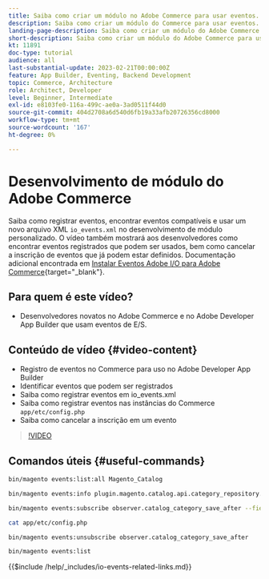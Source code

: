 ```yaml
---
title: Saiba como criar um módulo no Adobe Commerce para usar eventos.
description: Saiba como criar um módulo do Commerce para usar eventos.
landing-page-description: Saiba como criar um módulo do Adobe Commerce para usar eventos.
short-description: Saiba como criar um módulo do Adobe Commerce para usar eventos.
kt: 11891
doc-type: tutorial
audience: all
last-substantial-update: 2023-02-21T00:00:00Z
feature: App Builder, Eventing, Backend Development
topic: Commerce, Architecture
role: Architect, Developer
level: Beginner, Intermediate
exl-id: e8103fe0-116a-499c-ae0a-3ad0511f44d0
source-git-commit: 404d2708a6d540d6fb19a33afb20726356cd8000
workflow-type: tm+mt
source-wordcount: '167'
ht-degree: 0%

---
```


# Desenvolvimento de módulo do Adobe Commerce

Saiba como registrar eventos, encontrar eventos compatíveis e usar um novo arquivo XML `io_events.xml` no desenvolvimento de módulo personalizado. O vídeo também mostrará aos desenvolvedores como encontrar eventos registrados que podem ser usados, bem como cancelar a inscrição de eventos que já podem estar definidos. Documentação adicional encontrada em [Instalar Eventos Adobe I/O para Adobe Commerce](https://developer.adobe.com/commerce/events/get-started/installation/){target="_blank"}.

## Para quem é este vídeo?

* Desenvolvedores novatos no Adobe Commerce e no Adobe Developer App Builder que usam eventos de E/S.

## Conteúdo de vídeo {#video-content}

* Registro de eventos no Commerce para uso no Adobe Developer App Builder
* Identificar eventos que podem ser registrados
* Saiba como registrar eventos em io_events.xml
* Saiba como registrar eventos nas instâncias do Commerce `app/etc/config.php`
* Saiba como cancelar a inscrição em um evento

>[!VIDEO](https://video.tv.adobe.com/v/3415802?quality=12&learn=on)

## Comandos úteis {#useful-commands}

```bash
bin/magento events:list:all Magento_Catalog

bin/magento events:info plugin.magento.catalog.api.category_repository.save

bin/magento events:subscribe observer.catalog_category_save_after --fields=entity_id --fields=parent_id

cat app/etc/config.php

bin/magento events:unsubscribe observer.catalog_category_save_after

bin/magento events:list
```

{{$include /help/_includes/io-events-related-links.md}}
